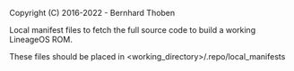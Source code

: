 Copyright (C) 2016-2022 - Bernhard Thoben

Local manifest files to fetch the full source code to build a working LineageOS ROM.

These files should be placed in <working_directory>/.repo/local_manifests
